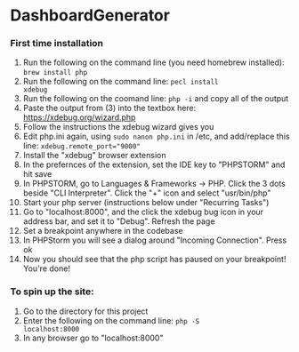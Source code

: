 # DashboardGenerator

### First time installation
1. Run the following on the command line (you need homebrew installed): <code>brew install php</code>
2. Run the following on the command line: <code>pecl install xdebug</code>
3. Run the following on the coomand line: <code>php -i</code> and copy all of the output
4. Paste the output from (3) into the textbox here: https://xdebug.org/wizard.php
5. Follow the instructions the xdebug wizard gives you
6. Edit php.ini again, using <code>sudo nanon php.ini</code> in /etc, and add/replace this line: <code>xdebug.remote_port="9000"</code>
7. Install the "xdebug" browser extension
8. In the prefernces of the extension, set the IDE key to "PHPSTORM" and hit save
9. In PHPSTORM, go to Languages & Frameworks -> PHP. Click the 3 dots beside "CLI Interpreter". Click the "+" icon and select "usr/bin/php"
10. Start your php server (instructions below under "Recurring Tasks")
11. Go to "localhost:8000", and the click the xdebug bug icon in your address bar, and set it to "Debug". Refresh the page
12. Set a breakpoint anywhere in the codebase
13. In PHPStorm you will see a dialog around "Incoming Connection". Press ok
14. Now you should see that the php script has paused on your breakpoint! You're done!

### To spin up the site:
1. Go to the directory for this project
2. Enter the following on the command line:
    <code>php -S localhost:8000</code> 
3. In any browser go to "localhost:8000"
 
